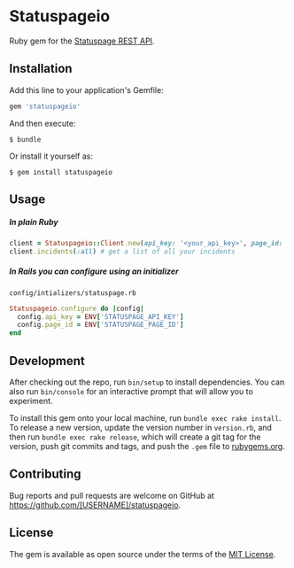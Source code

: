 # Statuspageio

Ruby gem for the [Statuspage REST API](https://developer.statuspage.io).

## Installation

Add this line to your application's Gemfile:

```ruby
gem 'statuspageio'
```

And then execute:

    $ bundle

Or install it yourself as:

    $ gem install statuspageio

## Usage

##### In plain Ruby

```ruby
client = Statuspageio::Client.new(api_key: '<your_api_key>', page_id: '<your_page_id>')
client.incidents(:all) # get a list of all your incidents
```

##### In Rails you can configure using an initializer

`config/intializers/statuspage.rb`

```ruby
Statuspageio.configure do |config|
  config.api_key = ENV['STATUSPAGE_API_KEY']
  config.page_id = ENV['STATUSPAGE_PAGE_ID']
end
```

## Development

After checking out the repo, run `bin/setup` to install dependencies. You can also run `bin/console` for an interactive prompt that will allow you to experiment.

To install this gem onto your local machine, run `bundle exec rake install`. To release a new version, update the version number in `version.rb`, and then run `bundle exec rake release`, which will create a git tag for the version, push git commits and tags, and push the `.gem` file to [rubygems.org](https://rubygems.org).

## Contributing

Bug reports and pull requests are welcome on GitHub at https://github.com/[USERNAME]/statuspageio.

## License

The gem is available as open source under the terms of the [MIT License](https://opensource.org/licenses/MIT).
